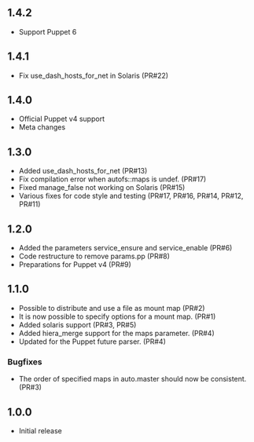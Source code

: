 ## 1.4.2

- Support Puppet 6

## 1.4.1

- Fix use_dash_hosts_for_net in Solaris (PR#22)

## 1.4.0

- Official Puppet v4 support
- Meta changes

## 1.3.0

- Added use_dash_hosts_for_net (PR#13)
- Fix compilation error when autofs::maps is undef. (PR#17)
- Fixed manage_false not working on Solaris (PR#15)
- Various fixes for code style and testing (PR#17, PR#16, PR#14, PR#12, PR#11)

## 1.2.0

- Added the parameters service_ensure and service_enable (PR#6)
- Code restructure to remove params.pp (PR#8)
- Preparations for Puppet v4 (PR#9)

## 1.1.0

- Possible to distribute and use a file as mount map (PR#2)
- It is now possible to specify options for a mount map. (PR#1)
- Added solaris support (PR#3, PR#5)
- Added hiera_merge support for the maps parameter. (PR#4)
- Updated for the Puppet future parser. (PR#4)

### Bugfixes
- The order of specified maps in auto.master should now be consistent. (PR#3)


## 1.0.0

- Initial release

